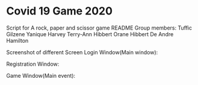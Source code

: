 # Covid 19 Game 2020
Script for A rock, paper and scissor game 
README
Group members:
	Tuffic Gilzene
	Yanique Harvey
	Terry-Ann Hibbert
	Orane Hibbert
	De Andre Hamilton

Screenshot of different Screen
Login Window(Main window):
 








Registration Window:
 

Game Window(Main event):
